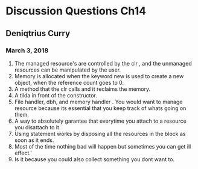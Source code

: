 # Discussion Questions Ch14
## Deniqtrius Curry
### March 3, 2018

1. The managed resource's are controlled by the clr , and the unmanaged resources can be manipulated by the user.
1. Memory is allocated when the keyword new is used to create a new object, when the reference count goes to 0.
1. A method that the  clr calls and it reclaims the memory.
1. A tilda in front of the constructor. 
1. File handler, dbh, and memory handler . You would want to manage resource because its essential that you keep track of whats going on them.
1. A way to absolutely garantee that everytime you attach to a resource you disattach to it.
1. Using statement works by disposing all the resources in the block as soon as it ends.
1. Most of the time nothing bad will happen but sometimes you can get ill effect.'
1. Is it because you could also collect something you dont want to.
